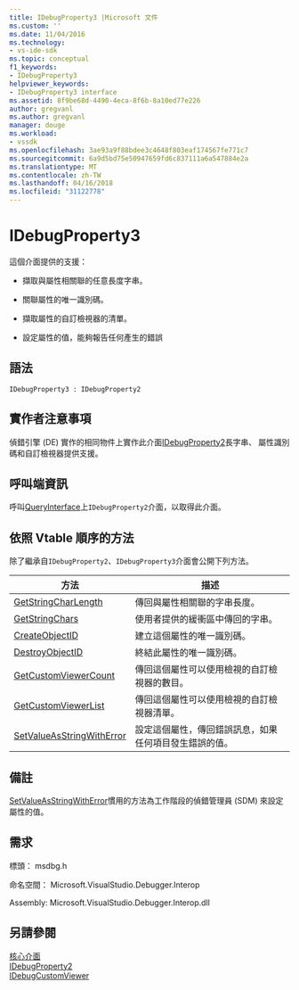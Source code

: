 ```yaml
---
title: IDebugProperty3 |Microsoft 文件
ms.custom: ''
ms.date: 11/04/2016
ms.technology:
- vs-ide-sdk
ms.topic: conceptual
f1_keywords:
- IDebugProperty3
helpviewer_keywords:
- IDebugProperty3 interface
ms.assetid: 8f9be68d-4490-4eca-8f6b-8a10ed77e226
author: gregvanl
ms.author: gregvanl
manager: douge
ms.workload:
- vssdk
ms.openlocfilehash: 3ae93a9f88bdee3c4648f803eaf174567fe771c7
ms.sourcegitcommit: 6a9d5bd75e50947659fd6c837111a6a547884e2a
ms.translationtype: MT
ms.contentlocale: zh-TW
ms.lasthandoff: 04/16/2018
ms.locfileid: "31122778"
---
```

# <a name="idebugproperty3"></a>IDebugProperty3
這個介面提供的支援：  
  
-   擷取與屬性相關聯的任意長度字串。  
  
-   關聯屬性的唯一識別碼。  
  
-   擷取屬性的自訂檢視器的清單。  
  
-   設定屬性的值，能夠報告任何產生的錯誤  
  
## <a name="syntax"></a>語法  
  
```  
IDebugProperty3 : IDebugProperty2  
```  
  
## <a name="notes-for-implementers"></a>實作者注意事項  
 偵錯引擎 (DE) 實作的相同物件上實作此介面[IDebugProperty2](../../../extensibility/debugger/reference/idebugproperty2.md)長字串、 屬性識別碼和自訂檢視器提供支援。  
  
## <a name="notes-for-callers"></a>呼叫端資訊  
 呼叫[QueryInterface](/cpp/atl/queryinterface)上`IDebugProperty2`介面，以取得此介面。  
  
## <a name="methods-in-vtable-order"></a>依照 Vtable 順序的方法  
 除了繼承自`IDebugProperty2`、`IDebugProperty3`介面會公開下列方法。  
  
|方法|描述|  
|------------|-----------------|  
|[GetStringCharLength](../../../extensibility/debugger/reference/idebugproperty3-getstringcharlength.md)|傳回與屬性相關聯的字串長度。|  
|[GetStringChars](../../../extensibility/debugger/reference/idebugproperty3-getstringchars.md)|使用者提供的緩衝區中傳回的字串。|  
|[CreateObjectID](../../../extensibility/debugger/reference/idebugproperty3-createobjectid.md)|建立這個屬性的唯一識別碼。|  
|[DestroyObjectID](../../../extensibility/debugger/reference/idebugproperty3-destroyobjectid.md)|終結此屬性的唯一識別碼。|  
|[GetCustomViewerCount](../../../extensibility/debugger/reference/idebugproperty3-getcustomviewercount.md)|傳回這個屬性可以使用檢視的自訂檢視器的數目。|  
|[GetCustomViewerList](../../../extensibility/debugger/reference/idebugproperty3-getcustomviewerlist.md)|傳回這個屬性可以使用檢視的自訂檢視器清單。|  
|[SetValueAsStringWithError](../../../extensibility/debugger/reference/idebugproperty3-setvalueasstringwitherror.md)|設定這個屬性，傳回錯誤訊息，如果任何項目發生錯誤的值。|  
  
## <a name="remarks"></a>備註  
 [SetValueAsStringWithError](../../../extensibility/debugger/reference/idebugproperty3-setvalueasstringwitherror.md)慣用的方法為工作階段的偵錯管理員 (SDM) 來設定屬性的值。  
  
## <a name="requirements"></a>需求  
 標頭： msdbg.h  
  
 命名空間： Microsoft.VisualStudio.Debugger.Interop  
  
 Assembly: Microsoft.VisualStudio.Debugger.Interop.dll  
  
## <a name="see-also"></a>另請參閱  
 [核心介面](../../../extensibility/debugger/reference/core-interfaces.md)   
 [IDebugProperty2](../../../extensibility/debugger/reference/idebugproperty2.md)   
 [IDebugCustomViewer](../../../extensibility/debugger/reference/idebugcustomviewer.md)